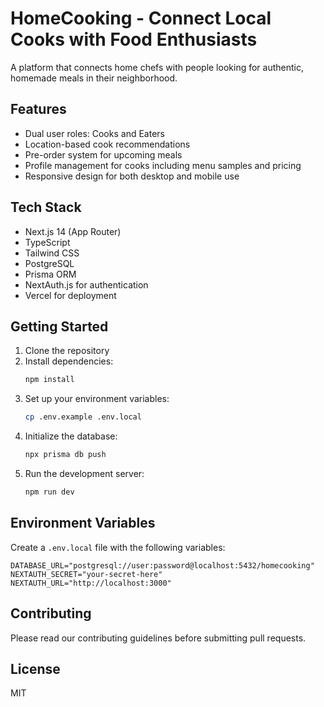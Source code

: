# HomeCooking - Connect Local Cooks with Food Enthusiasts

A platform that connects home chefs with people looking for authentic, homemade meals in their neighborhood.

## Features

- Dual user roles: Cooks and Eaters
- Location-based cook recommendations
- Pre-order system for upcoming meals
- Profile management for cooks including menu samples and pricing
- Responsive design for both desktop and mobile use

## Tech Stack

- Next.js 14 (App Router)
- TypeScript
- Tailwind CSS
- PostgreSQL
- Prisma ORM
- NextAuth.js for authentication
- Vercel for deployment

## Getting Started

1. Clone the repository
2. Install dependencies:
   ```bash
   npm install
   ```
3. Set up your environment variables:
   ```bash
   cp .env.example .env.local
   ```
4. Initialize the database:
   ```bash
   npx prisma db push
   ```
5. Run the development server:
   ```bash
   npm run dev
   ```

## Environment Variables

Create a `.env.local` file with the following variables:

```
DATABASE_URL="postgresql://user:password@localhost:5432/homecooking"
NEXTAUTH_SECRET="your-secret-here"
NEXTAUTH_URL="http://localhost:3000"
```

## Contributing

Please read our contributing guidelines before submitting pull requests.

## License

MIT
